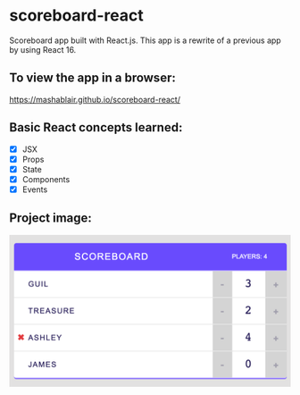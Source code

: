 # scoreboard-react
Scoreboard app built with React.js.  This app is a rewrite of a previous app by using React 16. 

## To view the app in a browser:
https://mashablair.github.io/scoreboard-react/

## Basic React concepts learned: 
- [x] JSX
- [x] Props
- [x] State
- [x] Components
- [x] Events

## Project image:

![alt tag](https://github.com/mashablair/scoreboard-react/blob/master/scoreboard-img.png)

